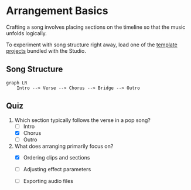 # Arrangement Basics

Crafting a song involves placing sections on the timeline so that the music unfolds logically.

To experiment with song structure right away, load one of the [template projects](../../docs-user/examples/templates.md) bundled with the Studio.

## Song Structure

```mermaid
graph LR
    Intro --> Verse --> Chorus --> Bridge --> Outro
```

## Quiz

1. Which section typically follows the verse in a pop song?
   - [ ] Intro
   - [x] Chorus
   - [ ] Outro
2. What does arranging primarily focus on?
   - [x] Ordering clips and sections
   - [ ] Adjusting effect parameters
   - [ ] Exporting audio files

